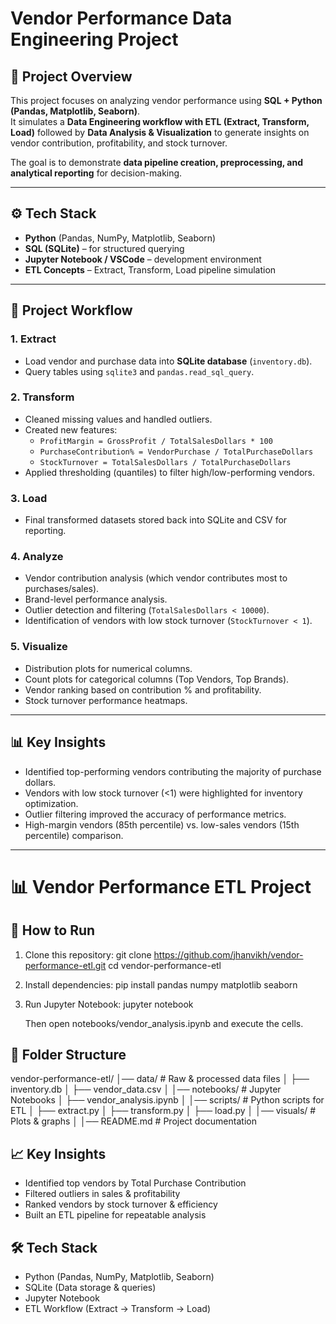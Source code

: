 # Vendor Performance Data Engineering Project

## 📌 Project Overview
This project focuses on analyzing vendor performance using **SQL + Python (Pandas, Matplotlib, Seaborn)**.  
It simulates a **Data Engineering workflow with ETL (Extract, Transform, Load)** followed by **Data Analysis & Visualization** to generate insights on vendor contribution, profitability, and stock turnover.  

The goal is to demonstrate **data pipeline creation, preprocessing, and analytical reporting** for decision-making.

---

## ⚙️ Tech Stack
- **Python** (Pandas, NumPy, Matplotlib, Seaborn)
- **SQL (SQLite)** – for structured querying
- **Jupyter Notebook / VSCode** – development environment
- **ETL Concepts** – Extract, Transform, Load pipeline simulation

---

## 📂 Project Workflow

### 1. Extract
- Load vendor and purchase data into **SQLite database** (`inventory.db`).
- Query tables using `sqlite3` and `pandas.read_sql_query`.

### 2. Transform
- Cleaned missing values and handled outliers.
- Created new features:
  - `ProfitMargin = GrossProfit / TotalSalesDollars * 100`
  - `PurchaseContribution% = VendorPurchase / TotalPurchaseDollars`
  - `StockTurnover = TotalSalesDollars / TotalPurchaseDollars`
- Applied thresholding (quantiles) to filter high/low-performing vendors.

### 3. Load
- Final transformed datasets stored back into SQLite and CSV for reporting.

### 4. Analyze
- Vendor contribution analysis (which vendor contributes most to purchases/sales).
- Brand-level performance analysis.
- Outlier detection and filtering (`TotalSalesDollars < 10000`).
- Identification of vendors with low stock turnover (`StockTurnover < 1`).

### 5. Visualize
- Distribution plots for numerical columns.
- Count plots for categorical columns (Top Vendors, Top Brands).
- Vendor ranking based on contribution % and profitability.
- Stock turnover performance heatmaps.

---

## 📊 Key Insights
- Identified top-performing vendors contributing the majority of purchase dollars.
- Vendors with low stock turnover (<1) were highlighted for inventory optimization.
- Outlier filtering improved the accuracy of performance metrics.
- High-margin vendors (85th percentile) vs. low-sales vendors (15th percentile) comparison.

---
# 📊 Vendor Performance ETL Project

## 🚀 How to Run

1. Clone this repository:
   git clone https://github.com/jhanvikh/vendor-performance-etl.git
   cd vendor-performance-etl

2. Install dependencies:
   pip install pandas numpy matplotlib seaborn

3. Run Jupyter Notebook:
   jupyter notebook

   Then open notebooks/vendor_analysis.ipynb and execute the cells.

## 📂 Folder Structure
vendor-performance-etl/
│── data/                     # Raw & processed data files
│   ├── inventory.db
│   ├── vendor_data.csv
│
│── notebooks/                # Jupyter Notebooks
│   ├── vendor_analysis.ipynb
│
│── scripts/                  # Python scripts for ETL
│   ├── extract.py
│   ├── transform.py
│   ├── load.py
│
│── visuals/                  # Plots & graphs
│
│── README.md                 # Project documentation


## 📈 Key Insights
- Identified top vendors by Total Purchase Contribution
- Filtered outliers in sales & profitability
- Ranked vendors by stock turnover & efficiency
- Built an ETL pipeline for repeatable analysis

## 🛠️ Tech Stack
- Python (Pandas, NumPy, Matplotlib, Seaborn)
- SQLite (Data storage & queries)
- Jupyter Notebook
- ETL Workflow (Extract → Transform → Load)

